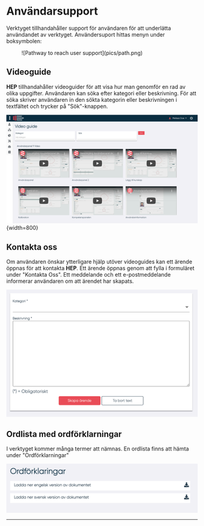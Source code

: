 # Användarsupport

Verktyget tillhandahåller support för användaren för att underlätta användandet av verktyget. Användersuport hittas menyn under boksymbolen:
<figure markdown>
![Pathway to reach user support](pics/path.png)
</figure>

<!---
Skall det kanske vara en beskrivande text här? kanske beskriva vart man hittar menyn
--->
## Videoguide

**HEP** tillhandahåller videoguider för att visa hur man genomför en rad av olika uppgifter. Användaren kan söka efter kategori eller beskrivning. För att söka skriver användaren in den sökta kategorin eller beskrivningen i textfältet och trycker på "Sök"-knappen.

![Videos](pics/videos.png){width=800}

## Kontakta oss

Om användaren önskar ytterligare hjälp utöver videoguides kan ett ärende öppnas för att kontakta **HEP**. Ett ärende öppnas genom att fylla i formuläret under "Kontakta Oss".
Ett meddelande och ett e-postmeddelande informerar användaren om att ärendet har skapats.
<!--- Skall något mer skrivas här för att utöka förklaringen av kategori och vad man skall beskriva? --->

![Contact](pics/contact.png)



## Ordlista med ordförklarningar

I verktyget kommer många termer att nämnas. En ordlista finns att hämta under "Ordförklarningar"

![Glossary](pics/ordlista.png)


------------------
